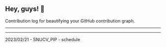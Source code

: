 ## Hey, guys! 👋

Contribution log for beautifying your GitHub contribution graph.

---



---

2023/02/21 - SNUCV_PIP - schedule